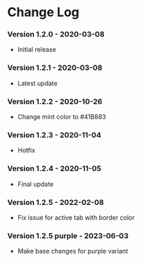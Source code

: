 # Change Log

### Version 1.2.0 - 2020-03-08

- Initial release

### Version 1.2.1 - 2020-03-08

- Latest update

### Version 1.2.2 - 2020-10-26

- Change mint color to #41B883

### Version 1.2.3 - 2020-11-04

- Hotfix

### Version 1.2.4 - 2020-11-05

- Final update

### Version 1.2.5 - 2022-02-08

- Fix issue for active tab with border color

### Version 1.2.5 purple - 2023-06-03

- Make base changes for purple variant
